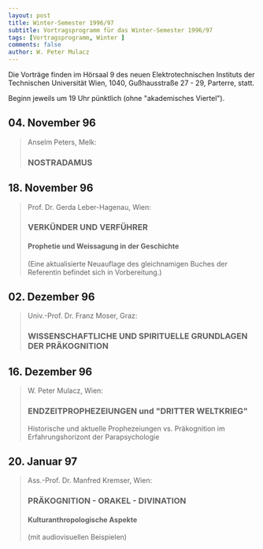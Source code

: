 ```yaml
---
layout: post
title: Winter-Semester 1996/97
subtitle: Vortragsprogramm für das Winter-Semester 1996/97
tags: [Vortragsprogramm, Winter ]
comments: false
author: W. Peter Mulacz
---
```


Die Vorträge finden im Hörsaal 9 des neuen Elektrotechnischen Instituts der Technischen Universität Wien, 1040, Gußhausstraße 27 - 29, Parterre, statt.

Beginn jeweils um 19 Uhr pünktlich (ohne "akademisches Viertel").



## 04. November 96
> Anselm Peters, Melk:            
> ### NOSTRADAMUS


## 18. November 96
> Prof. Dr. Gerda Leber-Hagenau, Wien:          
> ### VERKÜNDER UND VERFÜHRER              
> #### Prophetie und Weissagung in der Geschichte
> (Eine aktualisierte Neuauflage des gleichnamigen Buches der Referentin befindet sich in Vorbereitung.)

## 02. Dezember 96
> Univ.-Prof. Dr. Franz Moser, Graz:
> ### WISSENSCHAFTLICHE UND SPIRITUELLE GRUNDLAGEN DER PRÄKOGNITION

## 16. Dezember 96
> W. Peter Mulacz, Wien:            
> ### ENDZEITPROPHEZEIUNGEN und "DRITTER WELTKRIEG"                     
> Historische und aktuelle Prophezeiungen vs. Präkognition im Erfahrungshorizont der Parapsychologie

## 20. Januar 97       	
> Ass.-Prof. Dr. Manfred Kremser, Wien:
> ### PRÄKOGNITION - ORAKEL - DIVINATION        
> #### Kulturanthropologische Aspekte            
> (mit audiovisuellen Beispielen)       